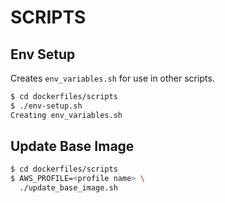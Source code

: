 # SCRIPTS

## Env Setup

Creates `env_variables.sh` for use in other scripts.

```bash
$ cd dockerfiles/scripts
$ ./env-setup.sh
Creating env_variables.sh
```

## Update Base Image

```bash
$ cd dockerfiles/scripts
$ AWS_PROFILE=<profile name> \
  ./update_base_image.sh
```